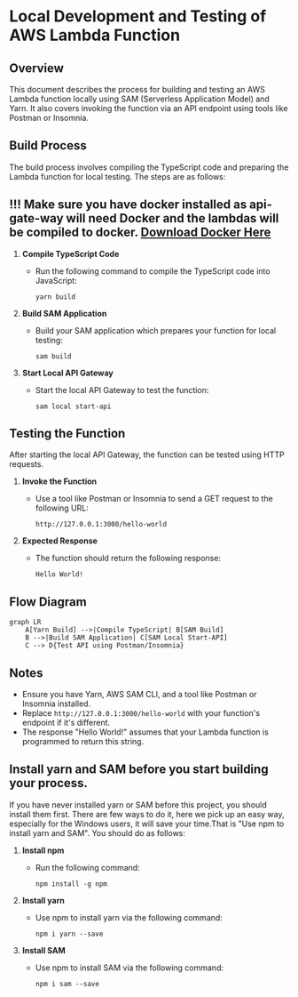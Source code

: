# Local Development and Testing of AWS Lambda Function

## Overview

This document describes the process for building and testing an AWS Lambda function locally using SAM (Serverless Application Model) and Yarn. It also covers invoking the function via an API endpoint using tools like Postman or Insomnia.

## Build Process

The build process involves compiling the TypeScript code and preparing the Lambda function for local testing. The steps are as follows:

## !!! Make sure you have docker installed as api-gate-way will need Docker and the lambdas will be compiled to docker. [Download Docker Here](https://www.docker.com/products/docker-desktop/)


1. **Compile TypeScript Code**
   - Run the following command to compile the TypeScript code into JavaScript:
     ```
     yarn build
     ```

2. **Build SAM Application**
   - Build your SAM application which prepares your function for local testing:
     ```
     sam build
     ```

3. **Start Local API Gateway**
   - Start the local API Gateway to test the function:
     ```
     sam local start-api
     ```

## Testing the Function

After starting the local API Gateway, the function can be tested using HTTP requests.

1. **Invoke the Function**
   - Use a tool like Postman or Insomnia to send a GET request to the following URL:
     ```
     http://127.0.0.1:3000/hello-world
     ```

2. **Expected Response**
   - The function should return the following response:
     ```
     Hello World!
     ```

## Flow Diagram

```mermaid
graph LR
    A[Yarn Build] -->|Compile TypeScript| B[SAM Build]
    B -->|Build SAM Application| C[SAM Local Start-API]
    C --> D{Test API using Postman/Insomnia}
```

## Notes

- Ensure you have Yarn, AWS SAM CLI, and a tool like Postman or Insomnia installed.
- Replace `http://127.0.0.1:3000/hello-world` with your function's endpoint if it's different.
- The response "Hello World!" assumes that your Lambda function is programmed to return this string.


## Install yarn and SAM before you start building your process.

If you have never installed yarn or SAM before this project, you should install them first. There are few ways to do it, here we pick up an easy way, especially for the Windows users, it will save your time.That is "Use npm to install yarn and SAM". You should do as follows:

 1. **Install npm**
    - Run the following command:
      ``` 
      npm install -g npm
      ```
      
 2. **Install yarn** 
    - Use npm to install yarn via the following command:
      ```
      npm i yarn --save
      ```
      
 3. **Install SAM**
    - Use npm to install SAM via the following command:
      ```
      npm i sam --save
      ```